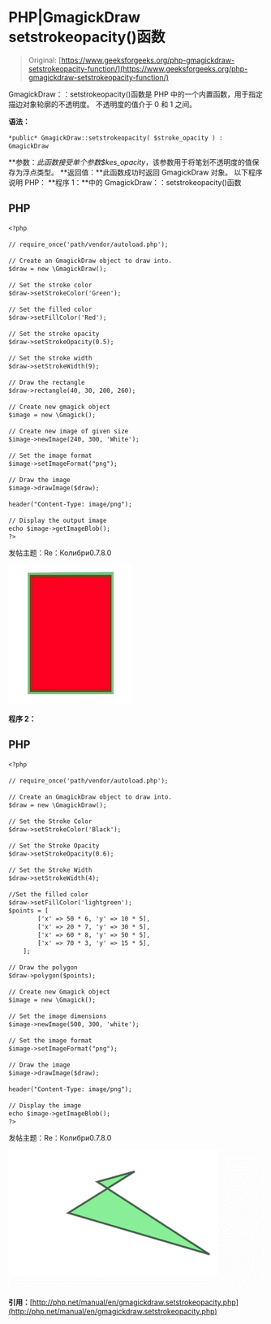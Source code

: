 # PHP|GmagickDraw setstrokeopacity()函数

> Original: [https://www.geeksforgeeks.org/php-gmagickdraw-setstrokeopacity-function/](https://www.geeksforgeeks.org/php-gmagickdraw-setstrokeopacity-function/)

GmagickDraw：：setstrokeopacity()函数是 PHP 中的一个内置函数，用于指定描边对象轮廓的不透明度。 不透明度的值介于 0 和 1 之间。

**语法：**

```
*public* GmagickDraw::setstrokeopacity( $stroke_opacity ) : GmagickDraw
```

**参数：**此函数接受单个参数*$kes_opacity*，该参数用于将笔划不透明度的值保存为浮点类型。
**返回值：**此函数成功时返回 GmagickDraw 对象。
以下程序说明 PHP：
**程序 1：**中的 GmagickDraw：：setstrokeopacity()函数

## PHP

```
<?php

// require_once('path/vendor/autoload.php');

// Create an GmagickDraw object to draw into.
$draw = new \GmagickDraw();

// Set the stroke color
$draw->setStrokeColor('Green');

// Set the filled color
$draw->setFillColor('Red');

// Set the stroke opacity
$draw->setStrokeOpacity(0.5);

// Set the stroke width
$draw->setStrokeWidth(9);

// Draw the rectangle
$draw->rectangle(40, 30, 200, 260);

// Create new gmagick object
$image = new \Gmagick();

// Create new image of given size
$image->newImage(240, 300, 'White');

// Set the image format
$image->setImageFormat("png");

// Draw the image
$image->drawImage($draw);

header("Content-Type: image/png");

// Display the output image
echo $image->getImageBlob();
?>
```

发帖主题：Re：Колибри0.7.8.0

![setstrokeopacity](img/f37935f20d01594f418233454f09f8b2.png)

**程序 2：**

## PHP

```
<?php

// require_once('path/vendor/autoload.php');

// Create an GmagickDraw object to draw into.
$draw = new \GmagickDraw();

// Set the Stroke Color
$draw->setStrokeColor('Black');

// Set the Stroke Opacity
$draw->setStrokeOpacity(0.6);

// Set the Stroke Width
$draw->setStrokeWidth(4);

//Set the filled color
$draw->setFillColor('lightgreen');
$points = [
        ['x' => 50 * 6, 'y' => 10 * 5],
        ['x' => 20 * 7, 'y' => 30 * 5],
        ['x' => 60 * 8, 'y' => 50 * 5],
        ['x' => 70 * 3, 'y' => 15 * 5],
    ];

// Draw the polygon
$draw->polygon($points);

// Create new Gmagick object
$image = new \Gmagick();

// Set the image dimensions
$image->newImage(500, 300, 'white');

// Set the image format
$image->setImageFormat("png");

// Draw the image
$image->drawImage($draw);

header("Content-Type: image/png");

// Display the image
echo $image->getImageBlob();
?>
```

发帖主题：Re：Колибри0.7.8.0

![setstrokeopacity](img/f62a1f107572d3fa943712ba6e80b305.png)

**引用：**[http://php.net/manual/en/gmagickdraw.setstrokeopacity.php](http://php.net/manual/en/gmagickdraw.setstrokeopacity.php)